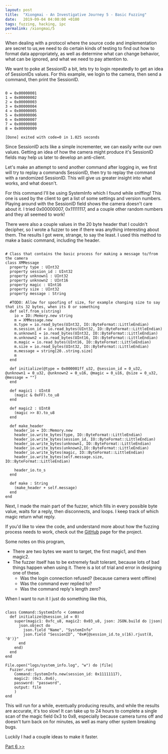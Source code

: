 ```yaml
---
layout: post
title:  "Xiongmai - An Investigative Journey 5 - Basic Fuzzing"
date:   2019-09-04 04:00:00 +0100
tags: fuzzing, hacking, ipc
permalink: /xiongmai/5
---
```

When dealing with a protocol where the source code and implementation are secret to us,we need to do certain kinds of testing to find out how to format data appropriately, as well as determine what can change behavior, what can be ignored, and what we need to pay attention to.

We want to poke at SessionID a bit, lets try to login repeatedly to get an idea of SessionIDs values. For this example, we login to the camera, then send a command, then print the SessionID.

<pre><code>
0 = 0x00000001
1 = 0x00000002
2 = 0x00000003
3 = 0x00000004
4 = 0x00000005
5 = 0x00000006
6 = 0x00000007
7 = 0x00000008
8 = 0x00000009

[Done] exited with code=0 in 1.025 seconds
</code></pre>

Since SessionID acts like a simple incrementer, we can easily write our own values. Getting an idea of how the camera might produce it's SessionID fields may help us later to develop an anti-client.

Let's make an attempt to send another command after logging in, we first will try to replay a commands SessionID, then try to replay the command with a randomized SessionID. This will give us greater insight into what works, and what doesn't.

For this command I'll be using SystemInfo which I found while sniffing! This one is used by the client to get a list of some settings and version numbers. Playing around with the SessionID field shows the camera doesn't care about it. I tried 0x00000007, 0x11111117, and a couple other random numbers and they all seemed to work!

There were also a couple values in the 20 byte header that I couldn't decipher, so I wrote a fuzzer to see if there was anything interesting about them. The results I got were, strange, to say the least. I used this method to make a basic command, including the header.

<pre><code class="crystal">
# Class that contains the basic process for making a message to/from the camera
class XMMessage
  property type : UInt32
  property session_id : UInt32
  property unknown1 : UInt32
  property unknown2 : UInt16
  property magic : UInt16
  property size : UInt32
  property message : String

  #TODO: Allow for spoofing of size, for example changing size to say that its 32 bytes, when its 0 or something
  def self.from_s(string)
    io = IO::Memory.new string
    m = XMMessage.new
    m.type = io.read_bytes(UInt32, IO::ByteFormat::LittleEndian)
    m.session_id = io.read_bytes(UInt32, IO::ByteFormat::LittleEndian)
    m.unknown1 = io.read_bytes(UInt32, IO::ByteFormat::LittleEndian)
    m.unknown2 = io.read_bytes(UInt16, IO::ByteFormat::LittleEndian)
    m.magic = io.read_bytes(UInt16, IO::ByteFormat::LittleEndian)
    m.size = io.read_bytes(UInt32, IO::ByteFormat::LittleEndian)
    m.message = string[20..string.size]
    m
  end

  def initialize(@type = 0x000001ff_u32, @session_id = 0_u32, @unknown1 = 0_u32, @unknown2 = 0_u16, @magic = 0_u16, @size = 0_u32, @message = "")
  end

  def magic1 : UInt8
    (magic & 0xFF).to_u8
  end

  def magic2 : UInt8
    (magic >> 8).to_u8
  end

  def make_header
    header_io = IO::Memory.new
    header_io.write_bytes(type, IO::ByteFormat::LittleEndian)
    header_io.write_bytes(session_id, IO::ByteFormat::LittleEndian)
    header_io.write_bytes(unknown1, IO::ByteFormat::LittleEndian)
    header_io.write_bytes(unknown2,IO::ByteFormat::LittleEndian)
    header_io.write_bytes(magic, IO::ByteFormat::LittleEndian)
    header_io.write_bytes(self.message.size, IO::ByteFormat::LittleEndian)

    header_io.to_s
  end
  
  def make : String
    (make_header + self.message)
  end
end
</code></pre>

Next, I made the main part of the fuzzer, which fills in every possible byte value, waits for a reply, then disconnects, and loops. I keep track of which magic return what reply.

If you'd like to view the code, and understand more about how the fuzzing process needs to work, check out the [GitHub](https://github.com/redcodefinal/xiongmai-investigational-journey/blob/master/client/src/fuzzer.cr) page for the project.

Some notes on this program,

* There are two bytes we want to target, the first magic1, and then magic2.
* The fuzzer itself has to be extremely fault tolerant, because lots of bad things happen when using it. There is a lot of trial and error in designing one of these.
  * Was the login connection refused? (because camera went offline)
  * Was the command ever replied to?
  * Was the command reply's length zero?

When I want to run it I just do something like this,
<pre><code class="crystal">
class Command::SystemInfo < Command
  def initialize(@session_id = 0)
    super(magic1: 0xfc_u8, magic2: 0x03_u8, json: JSON.build do |json|
      json.object do
        json.field "Name", "SystemInfo"
        json.field "SessionID", "0x#{@session_id.to_s(16).rjust(8, '0')}"
      end
    end)
  end
end

File.open("logs/system_info.log", "w") do |file|
  Fuzzer.run(
    Command::SystemInfo.new(session_id: 0x11111117), 
    magic2: (0x3..0x6), 
    password: "password",
    output: file
    )    
end
</code></pre>


This will run for a while, eventually producing results, and while the results are accurate, it's too slow! It can take up to 24 hours to complete a single scan of the magic field 0x3 to 0x8, especially because camera turns off and doesn't turn back on for minutes, as well as many other system breaking bugs.

Luckily I had a couple ideas to make it faster.

[Part 6 &gt;&gt;](/xiongmai/6)